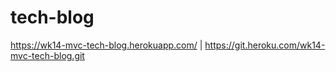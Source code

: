 # tech-blog

https://wk14-mvc-tech-blog.herokuapp.com/ | https://git.heroku.com/wk14-mvc-tech-blog.git